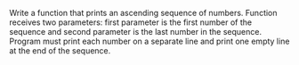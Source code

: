 Write a function that prints an ascending sequence of numbers. 
Function receives two parameters: first parameter is the first 
number of the sequence and second parameter is the last number 
in the sequence. Program must print each number on a separate 
line and print one empty line at the end of the sequence.